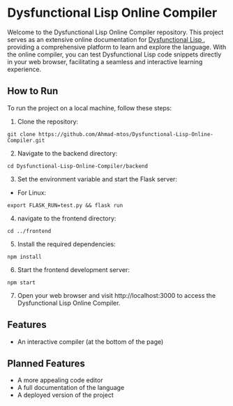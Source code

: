 # Dysfunctional Lisp Online Compiler

Welcome to the Dysfunctional Lisp Online Compiler repository. This project serves as an extensive online documentation for <a href="https://github.com/thecarrot123/Compiler"> Dysfunctional Lisp </a>, providing a comprehensive platform to learn and explore the language. With the online compiler, you can test Dysfunctional Lisp code snippets directly in your web browser, facilitating a seamless and interactive learning experience.

## How to Run

To run the project on a local machine, follow these steps:

1. Clone the repository:

```git clone https://github.com/Ahmad-mtos/Dysfunctional-Lisp-Online-Compiler.git```

2. Navigate to the backend directory:

```cd Dysfunctional-Lisp-Online-Compiler/backend```

3. Set the environment variable and start the Flask server: 
 - For Linux:

 ```export FLASK_RUN=test.py && flask run```

4. navigate to the frontend directory:

```cd ../frontend```

5. Install the required dependencies:

```npm install```

6. Start the frontend development server:

```npm start```

7. Open your web browser and visit http://localhost:3000 to access the Dysfunctional Lisp Online Compiler.

## Features

- An interactive compiler (at the bottom of the page)

## Planned Features

- A more appealing code editor
- A full documentation of the language
- A deployed version of the project